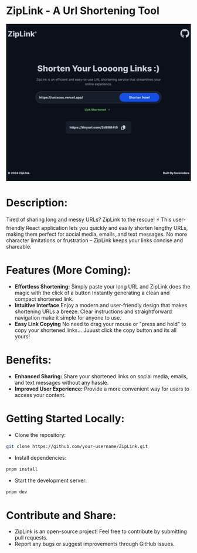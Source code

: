 # ZipLink - A Url Shortening Tool

![ZipLink Screenshot](./assets/images/ziplink.png)

###

###

# Description:

Tired of sharing long and messy URLs? ZipLink to the rescue! ⚡ This user-friendly React application lets you quickly and easily shorten lengthy URLs, making them perfect for social media, emails, and text messages. No more character limitations or frustration – ZipLink keeps your links concise and shareable.

###

###

# Features (More Coming):

- **Effortless Shortening:** Simply paste your long URL and ZipLink does the magic with the click of a button Instantly generating a clean and compact shortened link.
- **Intuitive Interface** Enjoy a modern and user-friendly design that makes shortening URLs a breeze. Clear instructions and straightforward navigation make it simple for anyone to use.
- **Easy Link Copying** No need to drag your mouse or "press and hold" to copy your shortened links... Juuust click the copy button and its all yours!

###

###

# Benefits:

- **Enhanced Sharing:** Share your shortened links on social media, emails, and text messages without any hassle.
- **Improved User Experience:** Provide a more convenient way for users to access your content.

###

###

# Getting Started Locally:

- Clone the repository:

```bash
git clone https://github.com/your-username/ZipLink.git
```

- Install dependencies:

```bash
pnpm install
```

- Start the development server:

```bash
pnpm dev
```

###

###

# Contribute and Share:

- ZipLink is an open-source project! Feel free to contribute by submitting pull requests.
- Report any bugs or suggest improvements through GitHub issues.

###
